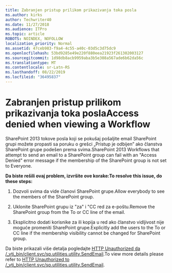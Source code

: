 ```yaml
---
title: Zabranjen pristup prilikom prikazivanja toka posla
ms.author: kirks
author: Techwriter40
ms.date: 11/27/2018
ms.audience: ITPro
ms.topic: article
ROBOTS: NOINDEX, NOFOLLOW
localization_priority: Normal
ms.assetid: 47ceb983-f9a4-4c55-a40c-03d5c3d75dc9
ms.openlocfilehash: 53bd9285e49e220f880eea21923f261302003127
ms.sourcegitcommit: 1d98db8acb9959aba3b5e308a567ade6b62da56c
ms.translationtype: MT
ms.contentlocale: sr-Latn-RS
ms.lasthandoff: 08/22/2019
ms.locfileid: "36495837"
---
```

# <a name="access-denied-when-viewing-a-workflow"></a><span data-ttu-id="42bcc-102">Zabranjen pristup prilikom prikazivanja toka posla</span><span class="sxs-lookup"><span data-stu-id="42bcc-102">Access denied when viewing a Workflow</span></span>

<span data-ttu-id="42bcc-103">SharePoint 2013 tokove posla koji se pokušaj pošaljite email SharePoint grupi možete propasti sa poruku o grešci „Pristup je odbijen” ako članstva SharePoint grupe podešen prema svima.</span><span class="sxs-lookup"><span data-stu-id="42bcc-103">SharePoint 2013 Workflows that attempt to send an email to a SharePoint group can fail with an "Access Denied" error message if the membership of the SharePoint group is not set to Everyone.</span></span>
  
 <span data-ttu-id="42bcc-104">**Da biste rešili ovaj problem, izvršite ove korake:**</span><span class="sxs-lookup"><span data-stu-id="42bcc-104">**To resolve this issue, do these steps:**</span></span>
  
 1. <span data-ttu-id="42bcc-105">Dozvoli svima da vide članovi SharePoint grupe.</span><span class="sxs-lookup"><span data-stu-id="42bcc-105">Allow everybody to see the members of the SharePoint group.</span></span>
  
 2. <span data-ttu-id="42bcc-106">Uklonite SharePoint grupu iz "za" i "CC red za e-poštu.</span><span class="sxs-lookup"><span data-stu-id="42bcc-106">Remove the SharePoint group from the To or CC line of the email.</span></span>
  
 3. <span data-ttu-id="42bcc-107">Eksplicitno dodati korisnike za ili kopija u red ako članstvo vidljivost nije moguće promeniti SharePoint grupe.</span><span class="sxs-lookup"><span data-stu-id="42bcc-107">Explicitly add the users to the To or CC line if the membership visibility cannot be changed for SharePoint group.</span></span>
  
<span data-ttu-id="42bcc-108">Da biste prikazali više detalja pogledajte [HTTP Unauthorized da /_vti_bin/client.svc/sp.utilities.utility.SendEmail](https://go.microsoft.com/fwlink/?linkid=2044694&amp;clcid=0x409).</span><span class="sxs-lookup"><span data-stu-id="42bcc-108">To view more details please refer to [HTTP Unauthorized to /_vti_bin/client.svc/sp.utilities.utility.SendEmail](https://go.microsoft.com/fwlink/?linkid=2044694&amp;clcid=0x409).</span></span>
  